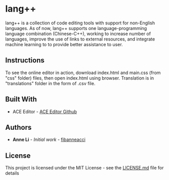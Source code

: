 # lang++
lang++ is a collection of code editing tools with support for non-English languages.
As of now, lang++ supports one language-programming language combination (Chinese-C++), working to increase number of languages, improve the use of links to external resources, and integrate machine learning to to provide better assistance to user.

## Instructions
To see the online editor in action, download index.html and main.css (from "css" folder) files, then open index.html using browser.
Translation is in "translations" folder in the form of .csv file.

## Built With
* ACE Editor - [ACE Editor Github](https://github.com/ajaxorg/ace)

## Authors
* **Anne Li** - *Initial work* - [fibanneacci](https://github.com/fibanneacci)

## License
This project is licensed under the MIT License - see the [LICENSE.md](LICENSE.md) file for details
